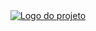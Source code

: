 <div align="center">
  <a href="https://github.com/OfficialMarinho/Links-uteis/blob/master/LINKS.md">
    <img alt="Logo do projeto" src="https://raw.githubusercontent.com/OfficialMarinho/Links-uteis/master/logo.png">
  </a>
</div>